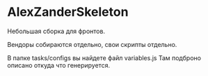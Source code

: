 # AlexZanderSkeleton

Небольшая сборка для фронтов.

Вендоры собираются отдельно, свои скрипты отдельно.

В папке tasks/configs вы найдете файл variables.js
Там подброно описано откуда что генерируется.

